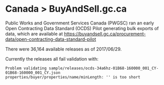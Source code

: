 Canada > BuyAndSell.gc.ca
==============================

Public Works and Government Services Canada (PWGSC) ran an early Open Contracting Data Standard (OCDS) Pilot generating bulk exports of data, which are available at https://buyandsell.gc.ca/procurement-data/open-contracting-data-standard-pilot

There were 36,164 available releases as of 2017/06/29.

Currently the releases all fail validation with:

    Problem validating sample/releases/ocds-34a6hz-01B68-160000_001_CY-01B68-160000_001_CY.json
    properties/buyer/properties/name/minLength: '' is too short
